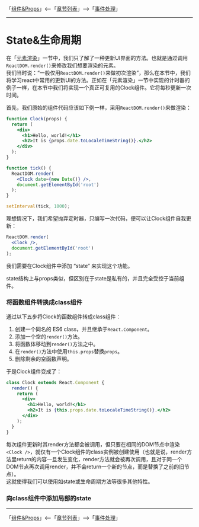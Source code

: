 「[组件&Props](./03-组件&Props.md)」<--「[章节列表](../React概述.md)」-->「[事件处理](./05-事件处理.md)」

***

# State&生命周期

在「[元素渲染](./02-元素渲染.md)」一节中，我们只了解了一种更新UI界面的方法。也就是通过调用`ReactDOM.render()`来修改我们想要渲染的元素。  
我们当时说：“一般仅用`ReactDOM.render()`来做初次渲染”，那么在本节中，我们将学习react中常用的更新UI的方法。正如在「元素渲染」一节中实现的计时器的例子一样，在本节中我们将实现一个真正可复用的Clock组件。它将每秒更新一次时间。

首先，我们原始的组件代码应该如下例一样，采用`ReactDOM.render()`来做渲染：
```jsx
function Clock(props) {
  return (
    <div>
      <h1>Hello, world!</h1>
      <h2>It is {props.date.toLocaleTimeString()}.</h2>
    </div>
  );
}

function tick() {
  ReactDOM.render(
    <Clock date={new Date()} />,
    document.getElementById('root')
  );
}

setInterval(tick, 1000);
```

理想情况下，我们希望抛弃定时器，只编写一次代码，便可以让Clock组件自我更新：
```jsx
ReactDOM.render(
  <Clock />,
  document.getElementById('root')
);
```
我们需要在Clock组件中添加 “state” 来实现这个功能。

state结构上与props类似，但区别在于state是私有的，并且完全受控于当前组件。

### 将函数组件转换成class组件

通过以下五步将Clock的函数组件转成class组件：

1. 创建一个同名的 ES6 class，并且继承于`React.Component`。
2. 添加一个空的`render()`方法。
3. 将函数体移动到`render()`方法之中。
4. 在`render()`方法中使用`this.props`替换`props`。
5. 删除剩余的空函数声明。

于是Clock组件变成了：
```jsx
class Clock extends React.Component {
  render() {
    return (
      <div>
        <h1>Hello, world!</h1>
        <h2>It is {this.props.date.toLocaleTimeString()}.</h2>
      </div>
    );
  }
}
```

每次组件更新时其render方法都会被调用，但只要在相同的DOM节点中渲染`<Clock />`，就仅有一个Clock组件的class实例被创建使用（也就是说，render方法里return的内容一旦发生变化，render方法就会被再次调用，且对于同一个DOM节点再次调用render，并不会return一个新的节点，而是替换了之前的旧节点）。  
这就使得我们可以使用如state或生命周期方法等很多其他特性。

### 向class组件中添加局部的state

***

「[组件&Props](./03-组件&Props.md)」<--「[章节列表](../React概述.md)」-->「[事件处理](./05-事件处理.md)」